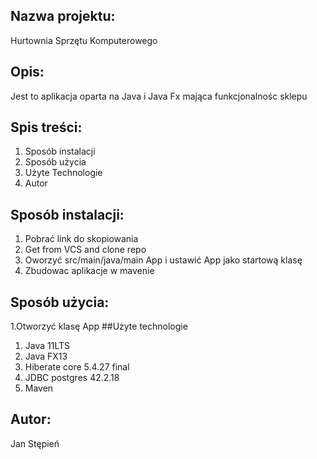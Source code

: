 ## Nazwa projektu:
 Hurtownia Sprzętu Komputerowego
## Opis:
  Jest to aplikacja oparta na Java i  Java Fx mająca funkcjonalnośc sklepu
## Spis treści:
1. Sposób instalacji
2. Sposób użycia
3. Użyte Technologie
4. Autor
## Sposób instalacji:
  1. Pobrać link do skopiowania
  2. Get from VCS and clone repo
  3. Oworzyć src/main/java/main App i ustawić App jako startową klasę
  4. Zbudowac aplikacje w mavenie
## Sposób użycia:
  1.Otworzyć klasę App
##Użyte technologie
1. Java 11LTS
2. Java FX13
3. Hiberate core 5.4.27 final
4. JDBC postgres 42.2.18
5. Maven

## Autor:
Jan Stępień



